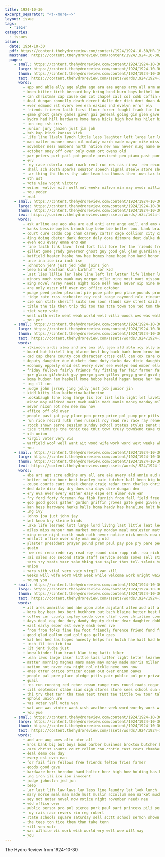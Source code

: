 ```yaml
---
title: 1924-10-30
excerpt_separator: "<!--more-->"
layout: issue
tags:
  - "1924"
categories:
  - issues
issue:
  date: 1924-10-30
  pdf: https://content.thehydroreview.com/content/1924/1924-10-30/HR-1924-10-30.pdf
  masthead: https://content.thehydroreview.com/content/1924/1924-10-30/masthead/HR-1924-10-30.jpg
  pages:
    - small: https://content.thehydroreview.com/content/1924/1924-10-30/small/HR-1924-10-30-01.jpg
      large: https://content.thehydroreview.com/content/1924/1924-10-30/large/HR-1924-10-30-01.jpg
      thumb: https://content.thehydroreview.com/content/1924/1924-10-30/thumbnails/HR-1924-10-30-01.jpg
      text: https://content.thehydroreview.com/assets/words/1924/1924-10-30/HR-1924-10-30-01.txt
      words:
        - app and able ally age alpha ago ara are agnes army all arm ano alexander aye ayo altus
        - been bitter birth bernard boy bring bond burn boys bethel both bales ball binger best better but ballot bend back battle bertha bee break bers bills
        - can christmas cap cause con cot chapel call col cobb coffin college cope clark cotton cor church cody class custer county chance come cream clinton crawford caddo citizen city cases
        - deal dungan donnelly death decent dalke der dick dent doan dan day duel demo duty dunn days dry done
        - ever edmond est every eve era eakins end evelyn error ely
        - friends friesen faith first floor forner fought frank fie fort for fleming foot few fuls far fell full field friday fire fun forks fallen fin fight fever from former
        - game ghost geary games given gai general going gin glen gave gear good ger
        - hydro had hill hardware home hava hicks high how has hiler hinton house hess held her head homa hase hatfield half him heres
        - ion ing ish iris
        - junior jury janzen just jim joh
        - kah kap kinds kansas kick
        - life line lively lynch little less laughter left large lar lunch lester loyal light like las list lie last
        - man matter manner mean mil malady march made mayor mike miss maso morning main mar mance men more many must mound
        - november ness numbers north nation new now never ning name neck not night nas notice
        - october oney off over only owen ort owens old
        - par peters part pail pot people president peo piano past punt per pein pleas pro pay persons present
        - quy
        - rey race roberta road roark rent run res ras rinear ren record rosser round roof read robert route
        - shall sch south sparks senator speech signal steele store shoats supper sarah soon second states sat sister she seven speed shoulder sup sine state strike sense season stove solo schools school stock sites slagell show score sunday sun stain saw son senior
        - tar thing thi thurs thy take team tra thomas them town tax tender tell than the taylor ture tonie ton tae talk
        - uth ust
        - vote view voght victory
        - weiner walton with well wal weeks wilson win way woods williams want west winning week will was went
        - you yoder
        - zeal
    - small: https://content.thehydroreview.com/content/1924/1924-10-30/small/HR-1924-10-30-02.jpg
      large: https://content.thehydroreview.com/content/1924/1924-10-30/large/HR-1924-10-30-02.jpg
      thumb: https://content.thehydroreview.com/content/1924/1924-10-30/thumbnails/HR-1924-10-30-02.jpg
      text: https://content.thehydroreview.com/assets/words/1924/1924-10-30/HR-1924-10-30-02.txt
      words:
        - ask arline ace ago aka are aud anti acre ange amill and amo all asi aid
        - banks bessie boyles branch buy bebe bie better bout bank brazil bedi bis bilderback barber boon beech blaine but been back bill beckett born
        - court cure caddo cop cham carney carter cage collison city came canis clay coe can corn clear county clerk cashier
        - ding doing dieter dank doctor daly dora ditmore dent dalke dats days dam dale daugherty ded desire daughter dav dage din due day
        - even edu every emma end ean
        - fine faith fink favor fred fort fill fore fer fae friends from for few frank flowers folks fear first
        - gillet gone grady governor ghost guy good gal glen guardian getting gates gibson
        - hatfield heater haske how hee homes home hope hom hand honor hin hub helt had homer herndon hoot him has hydro her health
        - ince ina ice ira inch ise
        - johnston jent just jed john joins jon
        - keep kind kaufman klan kirkhuff kor kid
        - last lies lillie ler lake line left let letter life limber luck lak lipscomb lea land lot
        - minors much mons mauk may morgan miles mire most moot missouri model miller money monday meme minn million mapel mol made meck man meridian
        - ning novel nerey needs night nice nell news never nip nine north noon not november
        - ore only oscar off over ost office october
        - poage peed peden pleasant pie pope pate peo place pounds proud princess par pat part people past polish pin paylor per poet patient page pipes
        - ridge rate ross rochester rey rest range raymond role rinearson roof renew robert ree
        - sie son state sheriff suits sen soon stands saw street said seeling seth shows special subject stambaugh sat states sum send sights severe sunday stepp sweets sutor stock sacre sine see sons spor sit simmons she save sever store seen stove
        - title the tie then trip thi too tas tote town ton ted tom them tera tha thie tailor tue
        - viet very vote
        - west with write went weak world well willi woods wes was walks wife will week wate walker wise work
        - you yer
    - small: https://content.thehydroreview.com/content/1924/1924-10-30/small/HR-1924-10-30-03.jpg
      large: https://content.thehydroreview.com/content/1924/1924-10-30/large/HR-1924-10-30-03.jpg
      thumb: https://content.thehydroreview.com/content/1924/1924-10-30/thumbnails/HR-1924-10-30-03.jpg
      text: https://content.thehydroreview.com/assets/words/1924/1924-10-30/HR-1924-10-30-03.txt
      words:
        - atkinson ardis alma and are ana all agen ald able acy ally ask aide
        - board but bickell big blaine best buy back bank been brow both boo
        - cad cap chene county con character cross call can cox care come city caller count clerk carnegie close court cotton che coa crosswhite caddo coats
        - deputy daughter due duckett done duty darko dav dixie daughters desire deal dau davis during
        - economy epperly enid est every ever ene evelyn end ember ellsworth
        - friday fellows fairly friends fay fitting far fair farmer farm forget from first for found faye
        - gar glass gilchrist guy george gave gillet gregg grand good gue
        - homa hudson ham haskell home hobbs herald hagan house her hook hus hil hinton has hydro hand him hands harry high had hes heres
        - ing ill ion
        - judge john jersey jing jolly just job junior jin
        - kidd kitty klan katherina katherine
        - lookabaugh line long large lis lor list lola light let laveta law lot
        - minor may mildred most much mable made mamie money monday miller matters mea men man minors mak mise means
        - never nixon not new nee now nov
        - office off old over
        - people past pat pay place peo perry price pol pump per pitts promise
        - run rice record ruth rhee russell roy read rel race ray renee
        - stock shown serre session sunday school states styles senat south store see settle smith standing strong saturday simpson sober ship save schoo such sheriff second say sterling sese service state stands stand silk simonds schools steele sos still senator
        - tice trimmings the tonic tee thut town truly townsend take thousand tama totter
        - uth union
        - virgil voter very vis
        - warfield wool well want wit wood wife work word west weeks white week was went with weatherford will wish wil
        - you
    - small: https://content.thehydroreview.com/content/1924/1924-10-30/small/HR-1924-10-30-04.jpg
      large: https://content.thehydroreview.com/content/1924/1924-10-30/large/HR-1924-10-30-04.jpg
      thumb: https://content.thehydroreview.com/content/1924/1924-10-30/thumbnails/HR-1924-10-30-04.jpg
      text: https://content.thehydroreview.com/assets/words/1924/1924-10-30/HR-1924-10-30-04.txt
      words:
        - abe art apt acre adkins ary all are ake avery ald annie aud and arth aye
        - better boline boor best bradley bain butcher ball been big bob billings bran brunt behe brewer bring butler brings bay blake berd bible business blest bae bank bost but
        - coupe courts cant creek cheney craig cedar corn charles christmas cream car cas caw claude church cattle con clock cos choice cheyenne cotton come cash can cade city
        - ded date dise day dry does dsa days dire dungan den
        - ery eva ever every esther easy espe ent elmer eve ean
        - fry ford forty foreman few fisk furnish from fall field free fore fred farra fee farrell first fresh full fon frank for fine fron
        - goo good goods gather gordon griffin groves gate gone given guest gow gas grain getting
        - han hess hardware henke halls homa hardy has haneline holt home hydro hood her hun hed hanes hinton hearty heard held hard
        - ing ivy
        - johns joa just john jay
        - ket know kry kleine kinds
        - lake life learned lott large lord living last little leat lee line lot
        - miles miss mansur mam market money monday meal mcalester matter matt milton macy mighty moore miller mee more morning mize
        - ning nece night north noah noth never notice nick needs now need ness noti not nice neighbors november neumeyer
        - onstott office over only oma oung old
        - plaster president prayer pound prem paul pay poe pry pare people pick plan part potter pull press place post pump pastor per pana pow price
        - quain
        - row res reno rede ray read roy round rain rupp ruhl roa rich rube rot real run route ruth
        - sai sales soo second state staff service senda somes sell states special sick smith shoats sit sale seats ser season she saturday sunday sei seiden sur sen soso star shorts stock son sun step see seat stigler
        - tera try teats toor take thing tae taylor thet tell toledo too tom toward them tas the town than tree team tonie trial
        - union
        - vara vith vital very vain virgil van vill
        - weeks will wife worm with week while welcome work wright waide wide was weatherford wheel wanta wyatt watch wil
        - young you
    - small: https://content.thehydroreview.com/content/1924/1924-10-30/small/HR-1924-10-30-05.jpg
      large: https://content.thehydroreview.com/content/1924/1924-10-30/large/HR-1924-10-30-05.jpg
      thumb: https://content.thehydroreview.com/content/1924/1924-10-30/thumbnails/HR-1924-10-30-05.jpg
      text: https://content.thehydroreview.com/assets/words/1924/1924-10-30/HR-1924-10-30-05.txt
      words:
        - all ares amarillo and abe apon able adjutant allen aud alf aly ave are apa ain army ahee anti
        - bora boy been box bert buckhorn but bach blaine better best beau bulk berkley big bank belong bor back bark
        - coffee car county copley caddo corn chief come christian count call clerk col clee counts chance check can court cant corres colonel chis city courts came contes cand
        - days deal day doc duty dandy deputy doctor dear daughter dobbin dusky during
        - east early ember est every eash even eve
        - from fron folks fine few foot friendly ference friend fund frost fillmore fill favor fellow free fig furco ford for fall
        - good glad gallon gad golf gas gallo goes
        - hal hes hed has hopes honesty helps her hutch hae halt had honey handle husband hydro heart home heen hone house hatfield
        - inch ill ion ith ina
        - jit jent judge just
        - know kinder kian kraut klan king katie kiker
        - lean laws large laser little lass latter light letter learned lacy left like list loe lovely living law live line lie less lords last lee
        - matter morning magnes mans many may money made morris miller mamie martial mey mat men magnolia more must man
        - nation not never new night nol nickle neve nov now
        - ones offer office officer ocean old over onion oakes
        - people pal pree place pledge pitts pair public pol per private pec pastor phillipe
        - quail
        - res run running red reber rowan range rues round roads regar room read real rest renew
        - sill september stabe sian sigh stores store sees school sua strong sled stand streets sister such service spare state she snyder small sie singer sat seem set schools saturday
        - thi try thet terr tha town test treat tee tittle tow tour tall then the tho them tite tam ten tell
        - uphold union ure
        - vas voter vall vote ven
        - wat wee was winter wank wish weather week word worthy work wilson wife water went well wig works will walter with
        - you yue
    - small: https://content.thehydroreview.com/content/1924/1924-10-30/small/HR-1924-10-30-06.jpg
      large: https://content.thehydroreview.com/content/1924/1924-10-30/large/HR-1924-10-30-06.jpg
      thumb: https://content.thehydroreview.com/content/1924/1924-10-30/thumbnails/HR-1924-10-30-06.jpg
      text: https://content.thehydroreview.com/assets/words/1924/1924-10-30/HR-1924-10-30-06.txt
      words:
        - and are aug ames alto ator all
        - bros bank big but boys bond barber business broxton butcher best bill buy blaine been
        - care christ counts court collum con contin cast coats chambers church can caddo come cap county
        - deal demo dec day
        - every est even ean
        - for fail fire fellows free friends felton fries farmer
        - goods good gave
        - hardware hern herndon hand holter hens high how holding has hye hydro handle
        - ing iron ili ice ion innocent
        - judge johnston jed jon
        - keep
        - lar last life law laws lay less line laundry lat look lunch
        - mary morse meal man made must muslin mccollum men market much
        - ney not notar novel now notice night november needs nee
        - odd office over
        - public person pro pol pierce pork paul part princess pili per
        - roy rais race revers rin reg robert
        - state schools square saturday sell scott school sermon shown see stuff starts sam sale spencer ser
        - the tees ton tice them than take tenn
        - vill ven vote
        - was wilhite wit work with world wry well wee will way
        - you
---
```


The Hydro Review from 1924-10-30

<!--more-->

